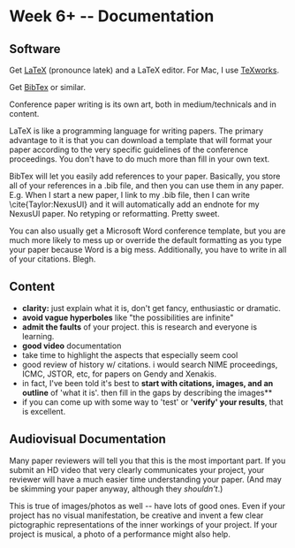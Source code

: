 # Week 6+  --  Documentation

## Software

Get [LaTeX](http://www.latex-project.org/) (pronounce latek) and a LaTeX editor. For Mac, I use [TeXworks](http://sourceforge.net/projects/texworks.mirror/).

Get [BibTex](http://www.bibtex.org/) or similar.

Conference paper writing is its own art, both in medium/technicals and in content.

LaTeX is like a programming language for writing papers. The primary advantage to it is that you can download a template that will format your paper according to the very specific guidelines of the conference proceedings. You don't have to do much more than fill in your own text.

BibTex will let you easily add references to your paper. Basically, you store all of your references in a .bib file, and then you can use them in any paper. E.g. When I start a new paper, I link to my .bib file, then I can write \cite{Taylor:NexusUI} and it will automatically add an endnote for my NexusUI paper. No retyping or reformatting. Pretty sweet.

You can also usually get a Microsoft Word conference template, but you are much more likely to mess up or override the default formatting as you type your paper because Word is a big mess. Additionally, you have to write in all of your citations. Blegh.


## Content

- **clarity:** just explain what it is, don't get fancy, enthusiastic or dramatic.
- **avoid vague hyperboles** like "the possibilities are infinite"
- **admit the faults** of your project. this is research and everyone is learning.
- **good video** documentation
- take time to highlight the aspects that especially seem cool
- good review of history w/ citations. i would search NIME proceedings, ICMC, JSTOR, etc, for papers on Gendy and Xenakis.
- in fact, I've been told it's best to **start with citations, images, and an outline** of 'what it is'. then fill in the gaps by describing the images**
- if you can come up with some way to 'test' or **'verify' your results**, that is excellent.



## Audiovisual Documentation

Many paper reviewers will tell you that this is the most important part. If you submit an HD video that very clearly communicates your project, your reviewer will have a much easier time understanding your paper. (And may be skimming your paper anyway, although they *shouldn't*.) 

This is true of images/photos as well -- have lots of good ones. Even if your project has no visual manifestation, be creative and invent a few clear pictographic representations of the inner workings of your project. If your project is musical, a photo of a performance might also help.

